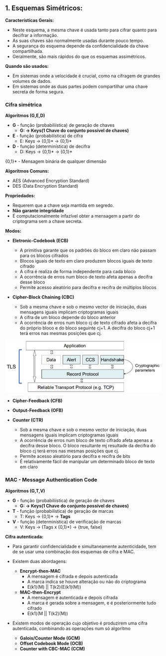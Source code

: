 ## 1. Esquemas Simétricos:

**Características Gerais:**

- Neste esquema, a mesma chave é usada tanto para cifrar quanto para decifrar a informação.
- As suas chaves são normalmente usadas durante pouco tempo.
- A segurança do esquema depende da confidencialidade da chave compartilhada.
- Geralmente, são mais rápidos do que os esquemas assimétricos.

**Quando são usados:**

- Em sistemas onde a velocidade é crucial, como na cifragem de grandes volumes de dados.
- Em sistemas onde as duas partes podem compartilhar uma chave secreta de forma segura.

### Cifra simétrica

**Algoritmos (G,E,D)**

- **G** - função (probabiliística) de geração de chaves
  - **G: -> Keys(1 Chave do conjunto possível de chaves)**
- **E** - função (probabilística) de cifra
  - E: Keys -> {0,1}* -> {0,1}*
- **D** - função (determinística) de decifra
  - D: Keys -> {0,1}* -> {0,1}*
  
{0,1}* - Mensagem binária de qualquer dimensão

**Algoritmos Comuns:**

- AES (Advanced Encryption Standard)
- DES (Data Encryption Standard)

**Propriedades:**

- Requerem que a chave seja mantida em segredo.
- **Não garante integridade**
- É computacionalmente infazível obter a mensagem a partir do criptograma sem a chave secreta.

**Modos:**

- **Eletronic-Codebook (ECB)**
  - A primitiva garante que os padrões do bloco em claro não passam para os blocos cifrados
  - Blocos iguais de texto em claro produzem blocos iguais de texto cifrado
  - A cifra é realiza de forma independente para cada bloco
  - A ocorrência de erros num bloco de texto afeta apenas a decifra desse bloco
  - Permite acesso aleatório para decifra e recifra de múltiplos blocos

- **Cipher-Block Chaining (CBC)**
  - Sob a mesma chave e sob o mesmo vector de iniciação, duas mensagens iguais implicam criptogramas iguais
  - A cifra de um bloco depende do bloco anterior
  - A ocorrência de erros num bloco cj de texto cifrado afeta a decifra do próprio bloco e do bloco seguinte cj+1. A decifra do bloco cj+1 terá erros nas mesmas posições que cj.

![Cifra e Decifra CBC](image.png)

- **Cipher-Feedback (CFB)**

- **Output-Feedback (OFB)**

- **Counter (CTR)**
  - Sob a mesma chave e sob o mesmo vector de iniciação, duas mensagens iguais implicam criptogramas iguais
  - A ocorrência de erros num bloco de texto cifrado afeta apenas a decifra desse bloco. O bloco resultante mj resultade da decifra do bloco cj terá erros nas mesmas posições que cj.
  - Permite acesso aleatório para decifra e recifra de bits
  - É relativamente fácil de manipular um determinado bloco de texto em claro

### MAC - Message Authentication Code

**Algoritmos (G,T,V)**

- **G** - função (probabiliística) de geração de chaves
  - **G: -> Keys(1 Chave do conjunto possível de chaves)**
- **T** - função (probabilística) de geração de marcas
  - T: Keys -> {0,1}* -> **Tags**
- **V** - função (determinística) de verificação de marcas
  - V: Keys -> (Tags x {0,1}*) -> {true, false}

**Cifra autenticada:**

- Para garantir confidencialidade e simultaneamente autenticidade, tem de se usar uma combinação dos esquemas de cifra e MAC.

- Existem duas abordagens:
  - **Encrypt-then-MAC**
    - A mensagem é cifrada e depois autenticada
    - A marca indica se houve alteração ou não do criptograma
    - E(k1)(M) || T(k2)(E(k1)(M))
  - **MAC-then-Encrypt**
    - A mensagem é autenticada e depois cifrada
    - A marca é gerada sobre a mensagem, e é posteriormente tudo cifrado
    - E(k1)(M || T(k2)(M))

- Existem modos de operação cujo objetivo é produzirem uma cifra autenticada, combinando as operações num só algoritmo
  - **Galois/Counter Mode (GCM)**
  - **Offset Codebook Mode (OCB)**
  - **Counter with CBC-MAC (CCM)**
  
